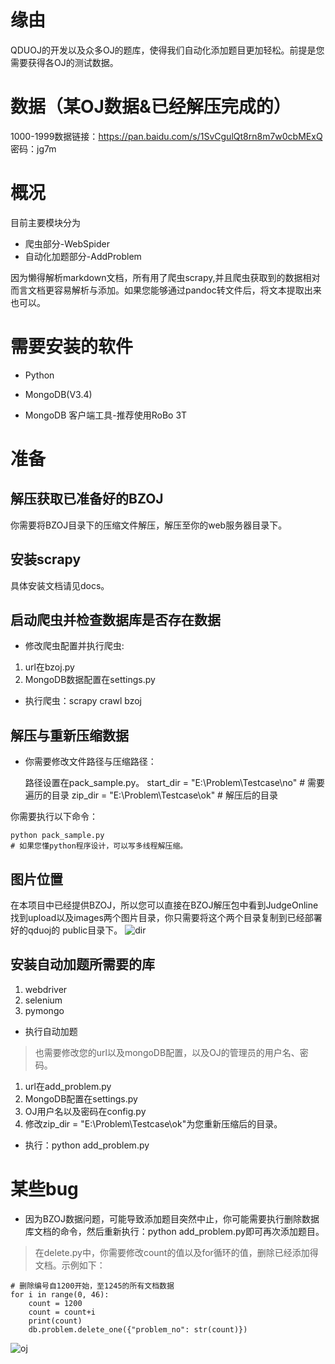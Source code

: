 ﻿# 缘由 

QDUOJ的开发以及众多OJ的题库，使得我们自动化添加题目更加轻松。前提是您需要获得各OJ的测试数据。

# 数据（某OJ数据&已经解压完成的）
1000-1999数据链接：https://pan.baidu.com/s/1SvCgulQt8rn8m7w0cbMExQ 密码：jg7m


# 概况

目前主要模块分为

* 爬虫部分-WebSpider
* 自动化加题部分-AddProblem

因为懒得解析markdown文档，所有用了爬虫scrapy,并且爬虫获取到的数据相对而言文档更容易解析与添加。如果您能够通过pandoc转文件后，将文本提取出来也可以。

# 需要安装的软件

* Python

* MongoDB(V3.4)

* MongoDB 客户端工具-推荐使用RoBo 3T

# 准备
## 解压获取已准备好的BZOJ
你需要将BZOJ目录下的压缩文件解压，解压至你的web服务器目录下。


## 安装scrapy
具体安装文档请见docs。


## 启动爬虫并检查数据库是否存在数据
* 修改爬虫配置并执行爬虫:

1. url在bzoj.py
2. MongoDB数据配置在settings.py

* 执行爬虫：scrapy crawl bzoj

## 解压与重新压缩数据

* 你需要修改文件路径与压缩路径：
	
	路径设置在pack_sample.py。
	start_dir = "E:\\Problem\\Testcase\\no"    # 需要遍历的目录
	zip_dir = "E:\\Problem\\Testcase\\ok"      # 解压后的目录


你需要执行以下命令：
	
	python pack_sample.py 
	# 如果您懂python程序设计，可以写多线程解压缩。

## 图片位置
在本项目中已经提供BZOJ，所以您可以直接在BZOJ解压包中看到JudgeOnline找到upload以及images两个图片目录，你只需要将这个两个目录复制到已经部署好的qduoj的 public目录下。
![dir][2]

## 安装自动加题所需要的库
1. webdriver
2. selenium
3. pymongo

* 执行自动加题
> 也需要修改您的url以及mongoDB配置，以及OJ的管理员的用户名、密码。

1. url在add_problem.py
2. MongoDB配置在settings.py
3. OJ用户名以及密码在config.py
4. 修改zip_dir = "E:\\Problem\\Testcase\\ok"为您重新压缩后的目录。

* 执行：python add_problem.py


# 某些bug
* 因为BZOJ数据问题，可能导致添加题目突然中止，你可能需要执行删除数据库文档的命令，然后重新执行：python add_problem.py即可再次添加题目。
> 在delete.py中，你需要修改count的值以及for循环的值，删除已经添加得文档。示例如下：

    # 删除编号自1200开始，至1245的所有文档数据
    for i in range(0, 46):
        count = 1200
        count = count+i
        print(count)
        db.problem.delete_one({"problem_no": str(count)})


![oj][1]

  [1]: https://s1.ax2x.com/2018/06/02/71uIJ.png
  [2]: https://finen-1251602255.cos.ap-shanghai.myqcloud.com/images/github/autoaddproblem/dir.png